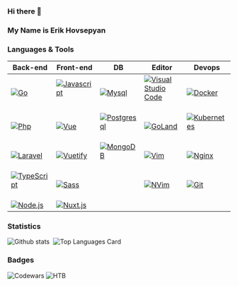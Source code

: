 ### Hi there 👋
### My Name is Erik Hovsepyan

### Languages & Tools
 **Back-end**                                                                                                                                                             | **Front-end**                                                                                                                                                           | **DB**                                                                                                                                                                  | **Editor**                                                                                                                                                                                                 | **Devops**                                                                                                                                                         
--------------------------------------------------------------------------------------------------------------------------------------------------------------------------|-------------------------------------------------------------------------------------------------------------------------------------------------------------------------|-------------------------------------------------------------------------------------------------------------------------------------------------------------------------|------------------------------------------------------------------------------------------------------------------------------------------------------------------------------------------------------------|--------------------------------------------------------------------------------------------------------------------------------------------------------------------
 [![Go](https://img.shields.io/badge/-Go-333333?style=flat-square&logo=go&logoColor=ffffff&labelColor=00ADD8)](https://golang.org/)&nbsp;                                 | [![Javascript](https://img.shields.io/badge/-JavaScript-333333?style=flat-square&logo=javascript&logoColor=white&labelColor=F7DF1E)](https://www.javascript.com/)&nbsp; | [![Mysql](https://img.shields.io/badge/-Mysql-333333?style=flat-square&logo=mysql&logoColor=white&labelColor=4479A1)](https://www.mysql.com/)&nbsp;                     | [![Visual Studio Code](https://img.shields.io/badge/-Visual%20Studio%20Code-333333?style=flat-square&logo=visual%20studio%20code&logoColor=white&labelColor=007ACC)](https://code.visualstudio.com/)&nbsp; | [![Docker](https://img.shields.io/badge/-Docker-333333?style=flat-square&logo=Docker&logoColor=white&labelColor=2496ED)](https://www.docker.com/)&nbsp;            
 [![Php](https://img.shields.io/badge/-Php-333333?style=flat-square&logo=php&logoColor=808BB8&labelColor=000)](https://www.php.net/)&nbsp;                                | [![Vue](https://img.shields.io/badge/-Vue.js-333333?style=flat-square&logo=vue.js&logoColor=white&labelColor=4FC08D)](https://vuejs.org/)&nbsp;                         | [![Postgresql](https://img.shields.io/badge/-Postgresql-333333?style=flat-square&logo=postgresql&logoColor=white&labelColor=4169E1)](https://www.postgresql.org/)&nbsp; | [![GoLand](https://img.shields.io/badge/-GoLand-333333?style=flat-square&logo=GoLand&logoColor=white&labelColor=007ACC)](https://www.jetbrains.com/ru-ru/go/)&nbsp;                                        | [![Kubernetes](https://img.shields.io/badge/-Kubernetes-333333?style=flat-square&logo=Kubernetes&logoColor=white&labelColor=326CE5)](https://kubernetes.io/)&nbsp; 
 [![Laravel](https://img.shields.io/badge/-Laravel-333333?style=flat-square&logo=laravel&logoColor=white&labelColor=E4392C)](https://laravel.com/)                        | [![Vuetify](https://img.shields.io/badge/-Vuetify-333333?style=flat-square&logo=vuetify&logoColor=white&labelColor=1867C0)](https://vuetifyjs.com/)&nbsp;               | [![MongoDB](https://img.shields.io/badge/-MongoDB-333333?style=flat-square&logo=mongodb&logoColor=white&labelColor=47A248)](https://www.mongodb.com/)&nbsp;             | [![Vim](https://img.shields.io/badge/-Vim-333333?style=flat-square&logo=vim&logoColor=white&labelColor=019733)](https://www.vim.org/)&nbsp;                                                                | [![Nginx](https://img.shields.io/badge/-Nginx-333333?style=flat-square&logo=nginx&logoColor=white&labelColor=009639)](https://www.nginx.com/)&nbsp;                
 [![TypeScript](https://img.shields.io/badge/-TypeScript-333333?style=flat-square&logo=ts-node&logoColor=white&labelColor=3178C6)](https://www.typescriptlang.org/)&nbsp; | [![Sass](https://img.shields.io/badge/-Sass-333333?style=flat-square&logo=sass&logoColor=CC6699&labelColor=black)](https://sass-lang.com/)&nbsp;                        |                                                                                                                                                                         | [![NVim](https://img.shields.io/badge/-Nvim-333333?style=flat-square&logo=neovim&logoColor=white&labelColor=57A143)](https://neovim.io/)&nbsp;                                                             | [![Git](https://img.shields.io/badge/-Git-333333?style=flat-square&logo=git&logoColor=white&labelColor=F05032)](https://git-scm.com/)&nbsp;                        
 [![Node.js](https://img.shields.io/badge/-Node.js-333333?style=flat-square&logo=node.js&logoColor=008a0e&labelColor=black)](https://nodejs.org/)&nbsp;                   | [![Nuxt.js](https://img.shields.io/badge/-Nuxt.js-333333?style=flat-square&logo=nuxtdotjs&logoColor=ffffff&labelColor=00DC82)](https://nuxt.com/)                       |                                                                                                                                                                         |                                                                                                                                                                                                            |                                                                                                                                                                    


### Statistics
![Github stats](https://github-readme-stats.vercel.app/api?username=fr13n8&theme=chartreuse-dark&show_icons=true&count_private=true)&nbsp;
![Top Languages Card](https://github-readme-stats.vercel.app/api/top-langs/?username=fr13n8&theme=chartreuse-dark&layout=compact)

### Badges
![Codewars](https://www.codewars.com/users/fr13n8/badges/large)
![HTB](https://www.hackthebox.com/badge/image/282711)
